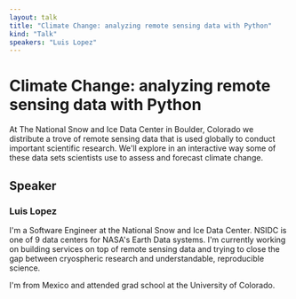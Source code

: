 ```yaml
---
layout: talk
title: "Climate Change: analyzing remote sensing data with Python"
kind: "Talk"
speakers: "Luis Lopez"
---
```


# Climate Change: analyzing remote sensing data with Python

At The National Snow and Ice Data Center in Boulder, Colorado we distribute a trove of remote sensing data that is used globally to conduct important scientific research. We'll explore in an interactive way some of these data sets scientists use to assess and forecast climate change.

## Speaker

### Luis Lopez

I'm a Software Engineer at the National Snow and Ice Data Center. NSIDC is one of 9 data centers for NASA's Earth Data systems. I'm currently working on building services on top of remote sensing data and trying to close the gap between cryospheric research and understandable, reproducible science.

I'm from Mexico and attended grad school at the University of Colorado.

